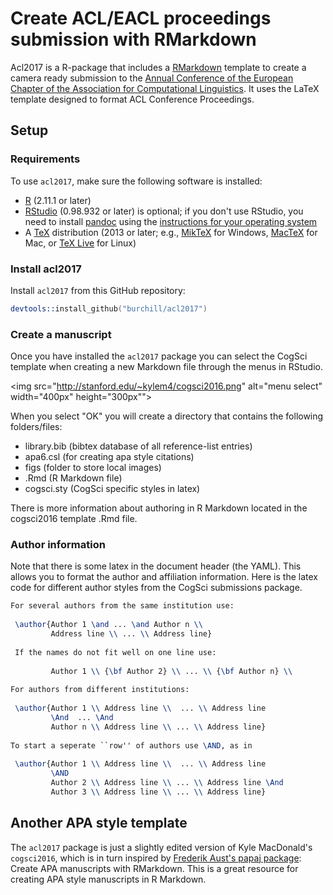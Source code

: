 # Create ACL/EACL proceedings submission with RMarkdown
Acl2017 is a R-package that includes a [RMarkdown](http://rmarkdown.rstudio.com/) template to create a camera ready submission to the [Annual Conference of the European Chapter of the Association for Computational Linguistics](http://eacl2017.org/images/site/eacl-2017-template.zip). It uses the LaTeX template designed to format ACL Conference Proceedings.

## Setup
### Requirements
To use `acl2017`, make sure the following software is installed:

- [R](http://www.r-project.org/) (2.11.1 or later)
- [RStudio](http://www.rstudio.com/) (0.98.932 or later) is optional; if you don't use RStudio, you need to install [pandoc](http://johnmacfarlane.net/pandoc/) using the [instructions for your operating system](https://github.com/rstudio/rmarkdown/blob/master/PANDOC.md)
- A [TeX](http://de.wikipedia.org/wiki/TeX) distribution (2013 or later; e.g., [MikTeX](http://miktex.org/) for Windows, [MacTeX](https://tug.org/mactex/) for Mac, or [TeX Live](http://www.tug.org/texlive/) for Linux)
 
### Install acl2017
Install `acl2017` from this GitHub repository:

```S
devtools::install_github("burchill/acl2017")
```

### Create a manuscript
Once you have installed the `acl2017` package you can select the CogSci template when creating a new Markdown file through the menus in RStudio.

<img src="http://stanford.edu/~kylem4/cogsci2016.png" alt="menu select" width="400px" height="300px"">

When you select "OK" you will create a directory that contains the following folders/files:

* library.bib (bibtex database of all reference-list entries)
* apa6.csl (for creating apa style citations)
* figs (folder to store local images)
* .Rmd (R Markdown file)
* cogsci.sty (CogSci specific styles in latex)

There is more information about authoring in R Markdown located in the cogsci2016 template .Rmd file.

### Author information

Note that there is some latex in the document header (the YAML). This allows you to 
format the author and affiliation information. Here is the latex code for different author styles from the CogSci submissions package.

```latex
For several authors from the same institution use: 
 
 \author{Author 1 \and ... \and Author n \\
         Address line \\ ... \\ Address line}
 
 If the names do not fit well on one line use:
 
         Author 1 \\ {\bf Author 2} \\ ... \\ {\bf Author n} \\
 
For authors from different institutions:
 
 \author{Author 1 \\ Address line \\  ... \\ Address line
         \And  ... \And
         Author n \\ Address line \\ ... \\ Address line}
 
To start a seperate ``row'' of authors use \AND, as in
 
 \author{Author 1 \\ Address line \\  ... \\ Address line
         \AND
         Author 2 \\ Address line \\ ... \\ Address line \And
         Author 3 \\ Address line \\ ... \\ Address line}
```

## Another APA style template
The `acl2017` package is just a slightly edited version of Kyle MacDonald's `cogsci2016`, which is in turn inspired by [Frederik Aust's papaj package](https://github.com/crsh/papaja): Create APA manuscripts with RMarkdown. This is a great resource for creating APA style manuscripts in R Markdown.

